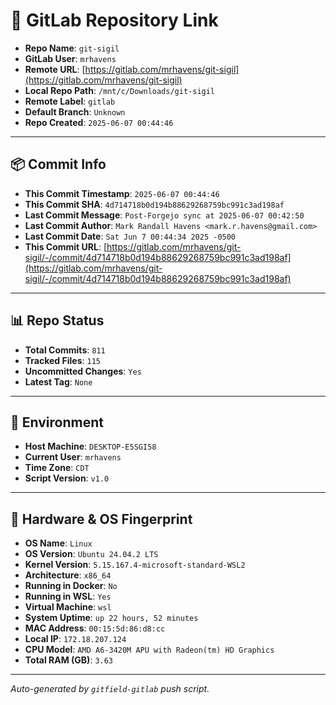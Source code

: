 # 🔗 GitLab Repository Link

- **Repo Name**: `git-sigil`
- **GitLab User**: `mrhavens`
- **Remote URL**: [https://gitlab.com/mrhavens/git-sigil](https://gitlab.com/mrhavens/git-sigil)
- **Local Repo Path**: `/mnt/c/Downloads/git-sigil`
- **Remote Label**: `gitlab`
- **Default Branch**: `Unknown`
- **Repo Created**: `2025-06-07 00:44:46`

---

## 📦 Commit Info

- **This Commit Timestamp**: `2025-06-07 00:44:46`
- **This Commit SHA**: `4d714718b0d194b88629268759bc991c3ad198af`
- **Last Commit Message**: `Post-Forgejo sync at 2025-06-07 00:42:50`
- **Last Commit Author**: `Mark Randall Havens <mark.r.havens@gmail.com>`
- **Last Commit Date**: `Sat Jun 7 00:44:34 2025 -0500`
- **This Commit URL**: [https://gitlab.com/mrhavens/git-sigil/-/commit/4d714718b0d194b88629268759bc991c3ad198af](https://gitlab.com/mrhavens/git-sigil/-/commit/4d714718b0d194b88629268759bc991c3ad198af)

---

## 📊 Repo Status

- **Total Commits**: `811`
- **Tracked Files**: `115`
- **Uncommitted Changes**: `Yes`
- **Latest Tag**: `None`

---

## 🧽 Environment

- **Host Machine**: `DESKTOP-E5SGI58`
- **Current User**: `mrhavens`
- **Time Zone**: `CDT`
- **Script Version**: `v1.0`

---

## 🧬 Hardware & OS Fingerprint

- **OS Name**: `Linux`
- **OS Version**: `Ubuntu 24.04.2 LTS`
- **Kernel Version**: `5.15.167.4-microsoft-standard-WSL2`
- **Architecture**: `x86_64`
- **Running in Docker**: `No`
- **Running in WSL**: `Yes`
- **Virtual Machine**: `wsl`
- **System Uptime**: `up 22 hours, 52 minutes`
- **MAC Address**: `00:15:5d:86:d8:cc`
- **Local IP**: `172.18.207.124`
- **CPU Model**: `AMD A6-3420M APU with Radeon(tm) HD Graphics`
- **Total RAM (GB)**: `3.63`

---

_Auto-generated by `gitfield-gitlab` push script._
